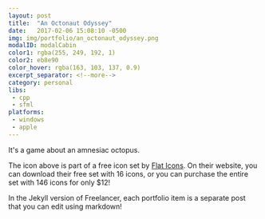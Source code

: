 ```yaml
---
layout: post
title:  "An Octonaut Odyssey"
date:   2017-02-06 15:08:10 -0500
img: img/portfolio/an_octonaut_odyssey.png
modalID: modalCabin
color1: rgba(255, 249, 192, 1) 
color2: eb8e90 
color_hover: rgba(163, 103, 137, 0.9)
excerpt_separator: <!--more-->
category: personal
libs:
 - cpp 
 - sfml 
platforms:
 - windows
 - apple 
---
```

It's a game about an amnesiac octopus.
<!--more-->
The icon above is part of a free icon set by [Flat Icons][flat-icons-link]. On their website, you can download their free set with 16 icons, or you can purchase the entire set with 146 icons for only $12!

In the Jekyll version of Freelancer, each portfolio item is a separate post that you can edit using markdown!

[flat-icons-link]: https://sellfy.com/p/8Q9P/jV3VZ/
